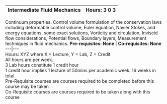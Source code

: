**Intermediate Fluid Mechanics** | **Hours: 3 0 3**  
---|---  
Continuum properties. Control volume formulation of the conservation laws including deformable control volume, Euler equation, Navier Stokes, and energy equations, some exact solutions, Vorticity and circulation, Inviscid flow considerations, Potential flows, Boundary layers, Measurement techniques in fluid mechanics. 
**Pre-requisites: None** | **Co-requisites: None**  
---|---  
Hours: XYZ where X = Lecture, Y = Lab, Z = Credit  
All hours are per week.  
3 Lab hours constitute 1 credit hour  
1 credit hour implies 1 lecture of 50mins per academic week. 16 weeks in total.  
Pre-Requisite courses are courses required to be completed before this course may be taken  
Co-Requisite courses are courses required to be taken along with this course
